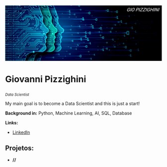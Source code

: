 <p align="center">
  <img src="https://github.com/giopizzighini/data_science_projects/blob/main/banner-data-science.jpg" alt="1000" width="900"/ >
</p>

# Giovanni Pizzighini
<sub>*Data Scientist*

My main goal is to become a Data Scientist and this is just a start!

**Background in:** Python, Machine Learning, AI, SQL, Database

**Links:**
* [LinkedIn](https://www.linkedin.com/in/giopizzighinianalyst)

## Projetos:

* **//**
